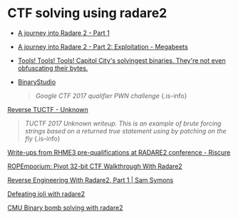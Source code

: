 # CTF solving using radare2

- [A journey into Radare 2 - Part 1](https://www.megabeets.net/a-journey-into-radare-2-part-1/)

- [A journey into Radare 2 - Part 2: Exploitation - Megabeets](https://www.megabeets.net/a-journey-into-radare-2-part-2/)

- [Tools! Tools! Tools! Capitol City's solvingest binaries. They're not even obfuscating their bytes.](https://fevral.github.io/2017/08/13/flareon2015-2.html)

- [BinaryStudio](https://binarystud.io/googlectf-2017-inst-prof-152-final-value.html)

	> *Google CTF 2017 qualifier PWN challenge* {.is-info}

[Reverse TUCTF - Unknown](https://teamrocketist.github.io/2017/11/27/Reverse-TUCTF-Unknown/)

> *TUCTF 2017 Unknown writeup. This is an example of brute forcing strings based on a returned true statement using by patching on the fly* {.is-info}

[Write-ups from RHME3 pre-qualifications at RADARE2 conference - Riscure](https://www.riscure.com/blog/write-ups-rhme3-pre-qualifications-radare2-conference/)

[ROPEmporium: Pivot 32-bit CTF Walkthrough With Radare2](http://radiofreerobotron.net/blog/2017/11/23/ropemporium-pivot-ctf-walkthrough/)

[Reverse Engineering With Radare2, Part 1 | Sam Symons](https://samsymons.com/blog/reverse-engineering-with-radare2-part-1/)

[Defeating ioli with radare2](https://dustri.org/b/defeating-ioli-with-radare2.html)

[CMU Binary bomb solving with radare2](https://unlogic.co.uk/2016/04/14/Binary%20Bomb%20with%20Radare2%20-%20Phase%201/index.html)
